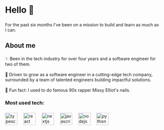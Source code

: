 <h1 align="left">Hello 👋</h1>

###

<p align="left">For the past six months I've been on a mission to build and learn as much as I can.</p>

###

<h2 align="left">About me</h2>

###

<p align="left">✨ Been in the tech industry for over four years and a software engineer for two of them.<br><br>🎯 Driven to grow as a software engineer in a cutting-edge tech company, surrounded by a team of talented engineers building impactful solutions.<br><br>💅 Fun fact: I used to do famous 90s rapper Missy Elliot's nails.</p>

###

<h3 align="left">Most used tech:</h3>

###

<div align="left">
  <img src="https://cdn.jsdelivr.net/gh/devicons/devicon/icons/typescript/typescript-original.svg" height="40" alt="typescript logo"  />
  <img width="12" />
  <img src="https://cdn.jsdelivr.net/gh/devicons/devicon/icons/react/react-original.svg" height="40" alt="react logo"  />
  <img width="12" />
  <img src="https://cdn.jsdelivr.net/gh/devicons/devicon/icons/nextjs/nextjs-original.svg" height="40" alt="nextjs logo"  />
  <img width="12" />
  <img src="https://cdn.jsdelivr.net/gh/devicons/devicon/icons/javascript/javascript-original.svg" height="40" alt="javascript logo"  />
  <img width="12" />
  <img src="https://cdn.jsdelivr.net/gh/devicons/devicon/icons/nodejs/nodejs-original.svg" height="40" alt="nodejs logo"  />
  <img width="12" />
  <img src="https://cdn.jsdelivr.net/gh/devicons/devicon/icons/python/python-original.svg" height="40" alt="python logo"  />
</div>

###
